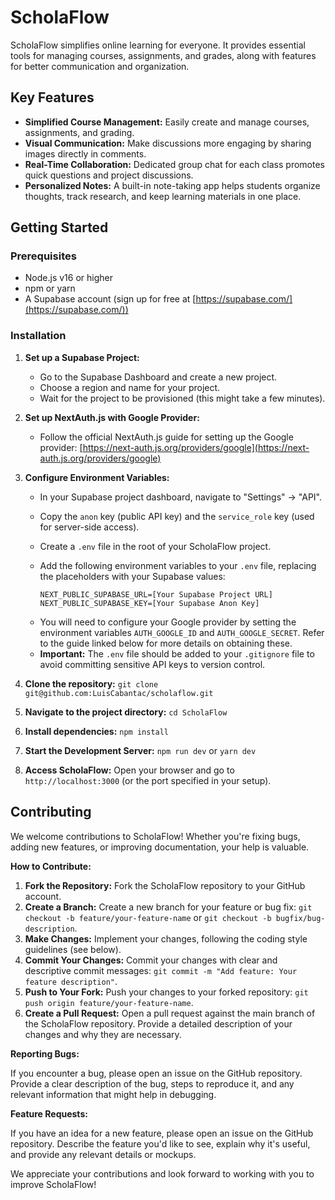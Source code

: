 # ScholaFlow

ScholaFlow simplifies online learning for everyone. It provides essential tools for managing courses, assignments, and grades, along with features for better communication and organization.

## Key Features

- **Simplified Course Management:** Easily create and manage courses, assignments, and grading.
- **Visual Communication:** Make discussions more engaging by sharing images directly in comments.
- **Real-Time Collaboration:** Dedicated group chat for each class promotes quick questions and project discussions.
- **Personalized Notes:** A built-in note-taking app helps students organize thoughts, track research, and keep learning materials in one place.

## Getting Started

### Prerequisites

- Node.js v16 or higher
- npm or yarn
- A Supabase account (sign up for free at [https://supabase.com/](https://supabase.com/))

### Installation

1. **Set up a Supabase Project:**

   - Go to the Supabase Dashboard and create a new project.
   - Choose a region and name for your project.
   - Wait for the project to be provisioned (this might take a few minutes).

2. **Set up NextAuth.js with Google Provider:**

   - Follow the official NextAuth.js guide for setting up the Google provider: [https://next-auth.js.org/providers/google](https://next-auth.js.org/providers/google)

3. **Configure Environment Variables:**

   - In your Supabase project dashboard, navigate to "Settings" -> "API".
   - Copy the `anon` key (public API key) and the `service_role` key (used for server-side access).
   - Create a `.env` file in the root of your ScholaFlow project.
   - Add the following environment variables to your `.env` file, replacing the placeholders with your Supabase values:

     ```
     NEXT_PUBLIC_SUPABASE_URL=[Your Supabase Project URL]
     NEXT_PUBLIC_SUPABASE_KEY=[Your Supabase Anon Key]
     ```

   * You will need to configure your Google provider by setting the environment variables `AUTH_GOOGLE_ID` and `AUTH_GOOGLE_SECRET`. Refer to the guide linked below for more details on obtaining these.
   * **Important:** The `.env` file should be added to your `.gitignore` file to avoid committing sensitive API keys to version control.

4. **Clone the repository:** `git clone git@github.com:LuisCabantac/scholaflow.git`
5. **Navigate to the project directory:** `cd ScholaFlow`
6. **Install dependencies:** `npm install`
7. **Start the Development Server:** `npm run dev` or `yarn dev`
8. **Access ScholaFlow:** Open your browser and go to `http://localhost:3000` (or the port specified in your setup).

## Contributing

We welcome contributions to ScholaFlow! Whether you're fixing bugs, adding new features, or improving documentation, your help is valuable.

**How to Contribute:**

1. **Fork the Repository:** Fork the ScholaFlow repository to your GitHub account.
2. **Create a Branch:** Create a new branch for your feature or bug fix: `git checkout -b feature/your-feature-name` or `git checkout -b bugfix/bug-description`.
3. **Make Changes:** Implement your changes, following the coding style guidelines (see below).
4. **Commit Your Changes:** Commit your changes with clear and descriptive commit messages: `git commit -m "Add feature: Your feature description"`.
5. **Push to Your Fork:** Push your changes to your forked repository: `git push origin feature/your-feature-name`.
6. **Create a Pull Request:** Open a pull request against the main branch of the ScholaFlow repository. Provide a detailed description of your changes and why they are necessary.

**Reporting Bugs:**

If you encounter a bug, please open an issue on the GitHub repository. Provide a clear description of the bug, steps to reproduce it, and any relevant information that might help in debugging.

**Feature Requests:**

If you have an idea for a new feature, please open an issue on the GitHub repository. Describe the feature you'd like to see, explain why it's useful, and provide any relevant details or mockups.

We appreciate your contributions and look forward to working with you to improve ScholaFlow!
